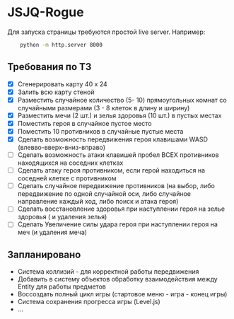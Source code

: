 # JSJQ-Rogue

Для запуска страницы требуются простой live server.
Например:

```bash
    python -m http.server 8000
```

## Требования по ТЗ

 - [x] Сгенерировать карту 40 х 24
 - [x] Залить всю карту стеной
 - [x] Разместить случайное количество (5- 10) прямоугольных комнат со случайными размерами (3 - 8 клеток в длину и ширину)
 - [x] Разместить мечи (2 шт.) и зелья здоровья (10 шт.) в пустых местах
 - [x] Поместить героя в случайное пустое место
 - [x] Поместить 10 противников в случайные пустые места
 - [x] Сделать возможность передвижения героя клавишами WASD (влевво-вверх-вниз-вправо) 
 - [ ] Сделать возможность атаки клавишей пробел ВСЕХ противников находящихся на соседних клетках
 - [ ] Сделать атаку героя противником, если герой находиться на соседней клетке с противником
 - [ ] Сделать случайное передвижение противников (на выбор, либо передвижение по одной случайной оси, либо случайное направление каждый ход, либо поиск и атака героя)
 - [ ] Сделать восстановление здоровья при наступлении героя на зелье здоровья ( и удаления зелья)
 - [ ] Сделать Увеличение силы удара героя при наступлении героя на меч (и удаления меча)

## Запланировано

 - Система коллизий - для корректной работы передвижения
 - Добавить в систему объектов обработку взаимодействия между Entity для работы предметов
 - Воссоздать полный цикл игры (стартовое меню - игра - конец игры)
 - Система сохранения прогресса игры (Level.js)
 - ...

